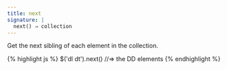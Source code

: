 ```yaml
---
title: next
signature: |
  next() ⇒ collection
---
```


Get the next sibling of each element in the collection.

{% highlight js %}
$('dl dt').next()   //=> the DD elements
{% endhighlight %}
